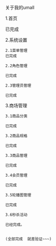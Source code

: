 关于我的umall

1.首页

已完成

2.系统设置

    2.1菜单管理
    已完成

    2.2角色管理

    已完成

    2.3管理员管理

    已完成


3.商场管理

    3.1商品分类

    已完成

    3.2商品规格

    已完成

    3.3商品管理

    已完成

    3.4会员管理

    已完成

    3.5轮播图管理

    已完成

    3.6秒杀活动

    已经完成。


    (全部完成  就差验证~~~)


